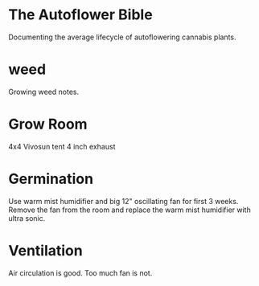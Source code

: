 # The Autoflower Bible
Documenting the average lifecycle of autoflowering cannabis plants.
# weed
Growing weed notes.

# Grow Room

4x4 Vivosun tent
4 inch exhaust



# Germination 

Use warm mist humidifier and big 12" oscillating fan for first 3 weeks. Remove the fan from the room and replace the warm mist humidifier with ultra sonic.

# Ventilation

Air circulation is good. Too much fan is not.





